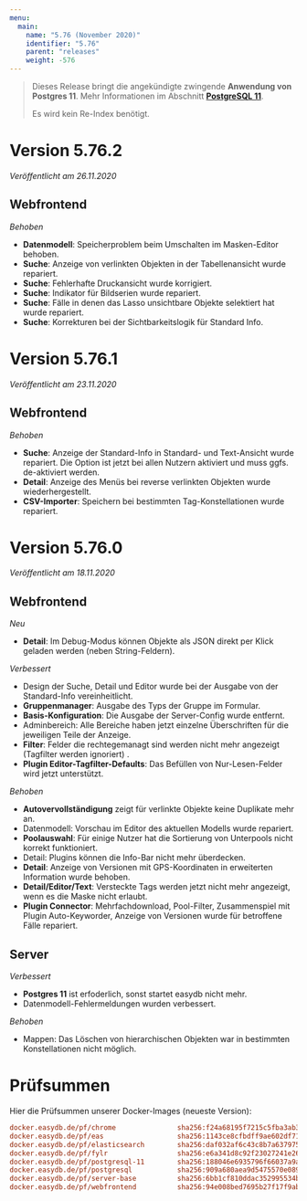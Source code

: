 ```yaml
---
menu:
  main:
    name: "5.76 (November 2020)"
    identifier: "5.76"
    parent: "releases"
    weight: -576
---
```


> Dieses Release bringt die angekündigte zwingende **Anwendung von Postgres 11**. Mehr Informationen im Abschnitt **[PostgreSQL 11](../5.73#postgres-11)**.
>
> Es wird kein Re-Index benötigt.

# Version 5.76.2

*Veröffentlicht am 26.11.2020*

## Webfrontend

*Behoben*

* **Datenmodell**: Speicherproblem beim Umschalten im Masken-Editor behoben.
* **Suche**: Anzeige von verlinkten Objekten in der Tabellenansicht wurde repariert.
* **Suche**: Fehlerhafte Druckansicht wurde korrigiert.
* **Suche**: Indikator für Bildserien wurde repariert.
* **Suche**: Fälle in denen das Lasso unsichtbare Objekte selektiert hat wurde repariert.
* **Suche**: Korrekturen bei der Sichtbarkeitslogik für Standard Info.

# Version 5.76.1

*Veröffentlicht am 23.11.2020*

## Webfrontend

*Behoben*

* **Suche**: Anzeige der Standard-Info in Standard- und Text-Ansicht wurde repariert. Die Option ist jetzt bei allen Nutzern aktiviert und muss ggfs. de-aktiviert werden.
* **Detail**: Anzeige des Menüs bei reverse verlinkten Objekten wurde wiederhergestellt.
* **CSV-Importer**: Speichern bei bestimmten Tag-Konstellationen wurde repariert.

# Version 5.76.0

*Veröffentlicht am 18.11.2020*

## Webfrontend

*Neu*

* **Detail**: Im Debug-Modus können Objekte als JSON direkt per Klick geladen werden (neben String-Feldern).

*Verbessert*

* Design der Suche, Detail und Editor wurde bei der Ausgabe von der Standard-Info vereinheitlicht.
* **Gruppenmanager**: Ausgabe des Typs der Gruppe im Formular.
* **Basis-Konfiguration**: Die Ausgabe der Server-Config wurde entfernt.
* Adminbereich: Alle Bereiche haben jetzt einzelne Überschriften für die jeweiligen Teile der Anzeige.
* **Filter**: Felder die rechtegemanagt sind werden nicht mehr angezeigt (Tagfilter werden ignoriert) .
* **Plugin Editor-Tagfilter-Defaults**: Das Befüllen von Nur-Lesen-Felder wird jetzt unterstützt.

*Behoben*

* **Autovervollständigung** zeigt für verlinkte Objekte keine Duplikate mehr an.
* Datenmodell: Vorschau im Editor des aktuellen Modells wurde repariert.
* **Poolauswahl**: Für einige Nutzer hat die Sortierung von Unterpools nicht korrekt funktioniert.
* Detail: Plugins können die Info-Bar nicht mehr überdecken.
* **Detail**: Anzeige von Versionen mit GPS-Koordinaten in erweiterten Information wurde behoben.
* **Detail/Editor/Text**: Versteckte Tags werden jetzt nicht mehr angezeigt, wenn es die Maske nicht erlaubt.
* **Plugin Connector**: Mehrfachdownload, Pool-Filter, Zusammenspiel mit Plugin Auto-Keyworder, Anzeige von Versionen wurde für betroffene Fälle repariert.

## Server

*Verbessert*

* **Postgres 11** ist erfoderlich, sonst startet easydb nicht mehr.
* Datenmodell-Fehlermeldungen wurden verbessert.

*Behoben*

* Mappen: Das Löschen von hierarchischen Objekten war in bestimmten Konstellationen nicht möglich.

# Prüfsummen

Hier die Prüfsummen unserer Docker-Images (neueste Version):

```ini
docker.easydb.de/pf/chrome               sha256:f24a68195f7215c5fba3ab3d0dca910ead74cc6659a5b2b3cdf8fe912d8d10e2
docker.easydb.de/pf/eas                  sha256:1143ce8cfbdff9ae602df7163150b34833637ae41600ebef5e164adc000e9202
docker.easydb.de/pf/elasticsearch        sha256:daf032af6c43c8b7a63797525478ad31d04a7e57924324089fd990c1b1de98d9
docker.easydb.de/pf/fylr                 sha256:e6a341d8c92f23027241e26f71ed811f65fd8176a133da0c92010405f9e8e13f
docker.easydb.de/pf/postgresql-11        sha256:188046e6935796f66037a9a9f6788ba7962160664dc5bcdcfdca4d7fe9ca04e7
docker.easydb.de/pf/postgresql           sha256:909a680aea9d5475570e089ca8e8cc8ebdc0c4e9c76c28789d1936795ed77715
docker.easydb.de/pf/server-base          sha256:6bb1cf810ddac352995534b63703a225645c369a73014ad90eabc2fc65fab955
docker.easydb.de/pf/webfrontend          sha256:94e008bed7695b27f17f9ab57565653eed808bd0c63681d96099b0ee327188a2
```

